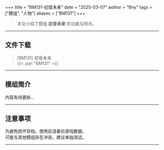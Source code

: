 +++
title = "BM131-初音未来"
date = "2025-03-07"
author = "Bny"
tags = ["模组", "人物"]
aliases = ["BM131"]
+++

> 本文介绍了模组 **初音未来** 的功能与特点。

---

## 文件下载

> [BM131] 初音未来  
{{< pan "BM131" >}}  

---

## 模组简介

>  
内容有待更新...  

---

## 注意事项

>  
为避免损坏存档，使用前请备份游戏数据。  
可能与其他模组存在冲突，建议单独测试。  

---

